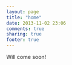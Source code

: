 ```yaml
---
layout: page
title: "home"
date: 2013-11-02 23:06
comments: true
sharing: true
footer: true
---
```


Will come soon!

